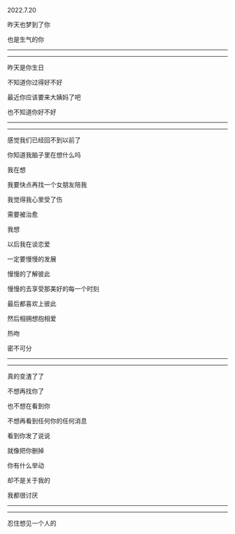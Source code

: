 2022.7.20

昨天也梦到了你

也是生气的你

-------

-------

昨天是你生日

不知道你过得好不好

最近你应该要来大姨妈了吧

也不知道你好不好

-------

--------

感觉我们已经回不到以前了

你知道我脑子里在想什么吗

我在想

我要快点再找一个女朋友陪我

我觉得我心里受了伤

需要被治愈

我想

以后我在谈恋爱

一定要慢慢的发展

慢慢的了解彼此

慢慢的去享受那美好的每一个时刻

最后都喜欢上彼此

然后相拥想抱相爱

热吻

密不可分

----------

-------------

真的变渣了了

不想再找你了

也不想在看到你

不想再看到任何你的任何消息

看到你发了说说

就像把你删掉

你有什么举动

却不是关于我的

我都很讨厌



--------

---------------

忍住想见一个人的